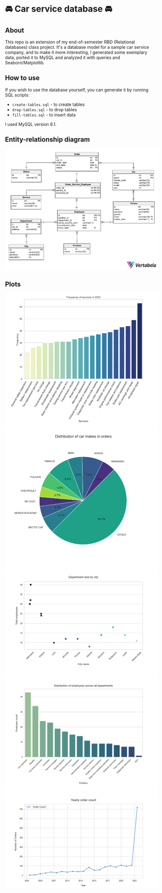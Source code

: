 # 🚘 Car service database 🚘

## About
This repo is an extension of my end-of-semester RBD (Relational databases) class project. It's a database model for a sample car service company, and to make it more interesting, I generated some exemplary data, ported it to MySQL and analyzed it with queries and Seaborn/Matplotlib.

## How to use
If you wish to use the database yourself, you can generate it by running SQL scripts:

- `create-tables.sql` - to create tables
- `drop-tables.sql` - to drop tables
- `fill-tables.sql` - to insert data

I used MySQL version 8.1.

## Entity-relationship diagram
![](res/entity-relationship-diagram.png)

## Plots
![](res/2023_service_frequency.png)
![](res/car_makes_orders.png)
![](res/dept_sizes_by_city.png)
![](res/emp_pos_distribution.png)
![](res/yearly_order_count.png)